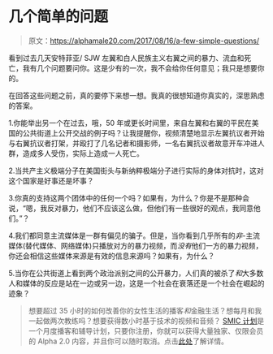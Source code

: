 # 几个简单的问题

> 原文：<https://alphamale20.com/2017/08/16/a-few-simple-questions/>

看到过去几天安特菲亚/ SJW 左翼和白人民族主义右翼之间的暴力、流血和死亡，我有几个问题要问你。这是少有的一次，我不会给你任何意见；我只是想要你的。

在回答这些问题之前，真的要停下来想一想。我真的很想知道你真实的，深思熟虑的答案。

1.你能举出另一个在过去，哦，50 年或更长时间里，来自左翼和右翼的平民在美国的公共街道上公开交战的例子吗？让我提醒你，视频清楚地显示左翼抗议者开始与右翼抗议者打架，并殴打了几名记者和摄影师，一名右翼抗议者故意开车冲进人群，造成多人受伤，实际上造成一人死亡。

2.当共产主义极端分子在美国街头与新纳粹极端分子进行实际的身体对抗时，这对这个国家是好事还是坏事？

3.你真的支持这两个团体中的任何一个吗？如果有，为什么？你是不是那种会说，“嗯，我反对暴力，他们不应该这么做，但他们有一些很好的观点，我同意他们。”？

4.我们都同意主流媒体是一群有偏见的骗子。但是，当你看到几乎所有的*非*-主流媒体(替代媒体、网络媒体)只播放对方的暴力视频，而*没有*他们一方的暴力视频，你还会相信这些媒体来源是有效的信息来源吗？如果有，为什么？

5.当你在公共街道上看到两个政治派别之间的公开暴力，人们真的被杀了*和*大多数人和媒体的反应是站在一边或另一边，这是一个社会在衰落还是一个社会在崛起的迹象？

> 想要超过 35 小时的如何改善你的女性生活的播客*和*金融生活？想每月和我一起做两次教练吗？想要获得数小时基于技术的视频和音频？ [SMIC 计划](https://alphamale20.kartra.com/page/vIL17)是一个月度播客和辅导计划，只要你注册，你就可以获得大量独家、仅限会员的 Alpha 2.0 内容，并且你可以随时取消。点击[此处](https://alphamale20.kartra.com/page/vIL17)了解详情。
> 
> 